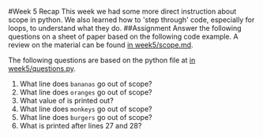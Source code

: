 #Week 5 Recap
This week we had some more direct instruction about scope in python.
We also learned how to 'step through' code, especially for loops, to understand what they do.
##Assignment
Answer the following questions on a sheet of paper based on the following code example. A review on the material can be found [in week5/scope.md](https://github.com/LordPharaoh/learn-python/blob/master/week5/scope.md).

The following questions are based on the python file at [in week5/questions.py](https://github.com/LordPharaoh/learn-python/blob/master/week5/questions.py).
1. What line does `bananas` go out of scope?
2. What line does `oranges` go out of scope?
3. What value of is printed out?
4. What line does `monkeys` go out of scope?
5. What line does `burgers` go out of scope?
6. What is printed after lines 27 and 28?
